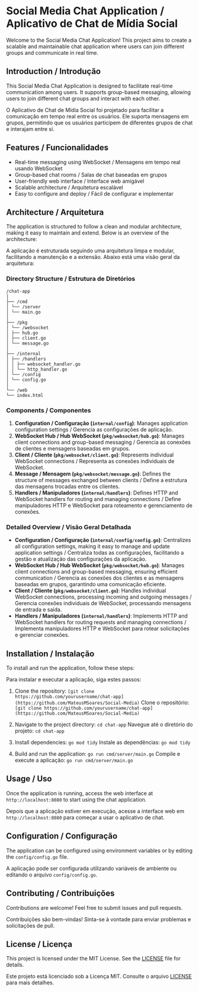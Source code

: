 # Social Media Chat Application / Aplicativo de Chat de Mídia Social

Welcome to the Social Media Chat Application! This project aims to create a scalable and maintainable chat application where users can join different groups and communicate in real time.

## Introduction / Introdução

This Social Media Chat Application is designed to facilitate real-time communication among users. It supports group-based messaging, allowing users to join different chat groups and interact with each other.

O Aplicativo de Chat de Mídia Social foi projetado para facilitar a comunicação em tempo real entre os usuários. Ele suporta mensagens em grupos, permitindo que os usuários participem de diferentes grupos de chat e interajam entre si.

## Features / Funcionalidades

- Real-time messaging using WebSocket / Mensagens em tempo real usando WebSocket
- Group-based chat rooms / Salas de chat baseadas em grupos
- User-friendly web interface / Interface web amigável
- Scalable architecture / Arquitetura escalável
- Easy to configure and deploy / Fácil de configurar e implementar

## Architecture / Arquitetura

The application is structured to follow a clean and modular architecture, making it easy to maintain and extend. Below is an overview of the architecture:

A aplicação é estruturada seguindo uma arquitetura limpa e modular, facilitando a manutenção e a extensão. Abaixo está uma visão geral da arquitetura:

### Directory Structure / Estrutura de Diretórios

```
/chat-app
│
├── /cmd
│ └── /server
│ └── main.go
│
├── /pkg
│ └── /websocket
│ ├── hub.go
│ ├── client.go
│ └── message.go
│
├── /internal
│ ├── /handlers
│ │ ├── websocket_handler.go
│ │ └── http_handler.go
│ └── /config
│ └── config.go
│
└── /web
└── index.html
```

### Components / Componentes

1. **Configuration / Configuração (`internal/config`)**: Manages application configuration settings / Gerencia as configurações de aplicação.
2. **WebSocket Hub / Hub WebSocket (`pkg/websocket/hub.go`)**: Manages client connections and group-based messaging / Gerencia as conexões de clientes e mensagens baseadas em grupos.
3. **Client / Cliente (`pkg/websocket/client.go`)**: Represents individual WebSocket connections / Representa as conexões individuais de WebSocket.
4. **Message / Mensagem (`pkg/websocket/message.go`)**: Defines the structure of messages exchanged between clients / Define a estrutura das mensagens trocadas entre os clientes.
5. **Handlers / Manipuladores (`internal/handlers`)**: Defines HTTP and WebSocket handlers for routing and managing connections / Define manipuladores HTTP e WebSocket para roteamento e gerenciamento de conexões.

### Detailed Overview / Visão Geral Detalhada

- **Configuration / Configuração (`internal/config/config.go`)**: Centralizes all configuration settings, making it easy to manage and update application settings / Centraliza todas as configurações, facilitando a gestão e atualização das configurações da aplicação.
- **WebSocket Hub / Hub WebSocket (`pkg/websocket/hub.go`)**: Manages client connections and group-based messaging, ensuring efficient communication / Gerencia as conexões dos clientes e as mensagens baseadas em grupos, garantindo uma comunicação eficiente.
- **Client / Cliente (`pkg/websocket/client.go`)**: Handles individual WebSocket connections, processing incoming and outgoing messages / Gerencia conexões individuais de WebSocket, processando mensagens de entrada e saída.
- **Handlers / Manipuladores (`internal/handlers`)**: Implements HTTP and WebSocket handlers for routing requests and managing connections / Implementa manipuladores HTTP e WebSocket para rotear solicitações e gerenciar conexões.

## Installation / Instalação

To install and run the application, follow these steps:

Para instalar e executar a aplicação, siga estes passos:

1. Clone the repository: `[git clone https://github.com/yourusername/chat-app](https://github.com/MateusMSoares/Social-Media)`
   Clone o repositório: `[git clone https://github.com/yourusername/chat-app](https://github.com/MateusMSoares/Social-Media)`
   
2. Navigate to the project directory: `cd chat-app`
   Navegue até o diretório do projeto: `cd chat-app`
   
3. Install dependencies: `go mod tidy`
   Instale as dependências: `go mod tidy`
   
4. Build and run the application: `go run cmd/server/main.go`
   Compile e execute a aplicação: `go run cmd/server/main.go`

## Usage / Uso

Once the application is running, access the web interface at `http://localhost:8080` to start using the chat application.

Depois que a aplicação estiver em execução, acesse a interface web em `http://localhost:8080` para começar a usar o aplicativo de chat.

## Configuration / Configuração

The application can be configured using environment variables or by editing the `config/config.go` file.

A aplicação pode ser configurada utilizando variáveis de ambiente ou editando o arquivo `config/config.go`.

## Contributing / Contribuições

Contributions are welcome! Feel free to submit issues and pull requests.

Contribuições são bem-vindas! Sinta-se à vontade para enviar problemas e solicitações de pull.

## License / Licença

This project is licensed under the MIT License. See the [LICENSE](LICENSE) file for details.

Este projeto está licenciado sob a Licença MIT. Consulte o arquivo [LICENSE](LICENSE) para mais detalhes.
